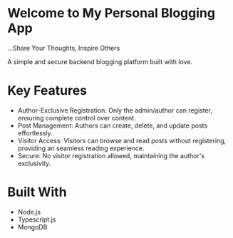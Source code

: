 # Welcome to My Personal Blogging App
...Share Your Thoughts, Inspire Others

A simple and secure backend blogging platform built with love.

# Key Features

- Author-Exclusive Registration: Only the admin/author can register, ensuring complete control over content.
- Post Management: Authors can create, delete, and update posts effortlessly.
- Visitor Access: Visitors can browse and read posts without registering, providing an seamless reading experience.
- Secure: No visitor registration allowed, maintaining the author's exclusivity.

# Built With

- Node.js
- Typescript.js
- MongoDB